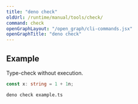 ```yaml
---
title: "deno check"
oldUrl: /runtime/manual/tools/check/
command: check
openGraphLayout: "/open_graph/cli-commands.jsx"
openGraphTitle: "deno check"
---
```


## Example

Type-check without execution.

```ts title="example.ts"
const x: string = 1 + 1n;
```

```bash
deno check example.ts
```
